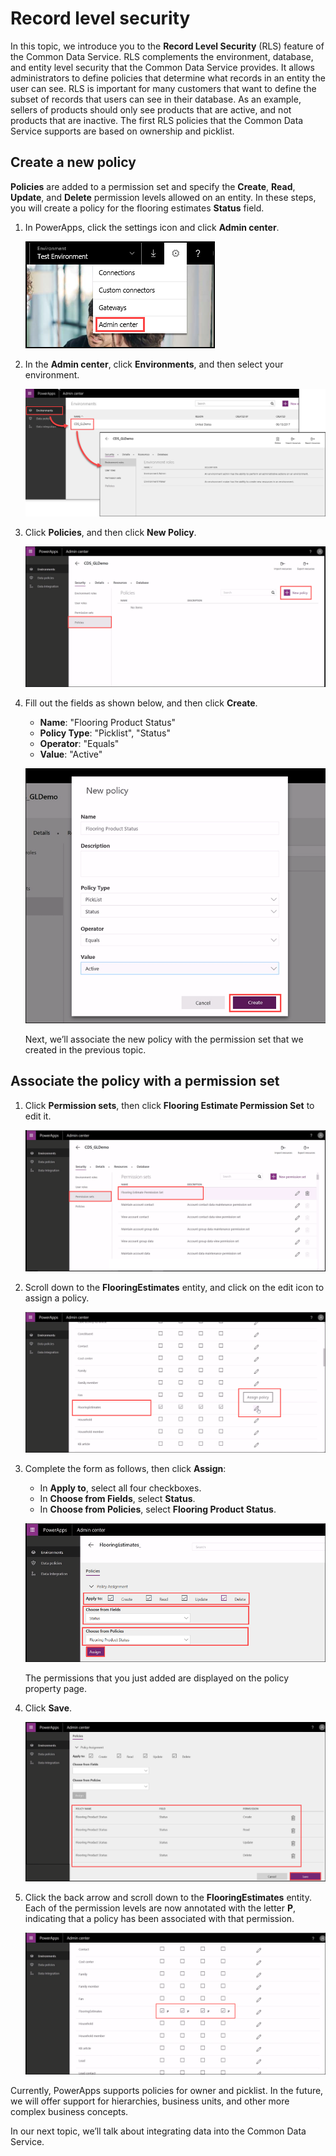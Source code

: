 <properties
   pageTitle="The Common Data Service: Managing RLS | Microsoft PowerApps"
   description="Managing Record Level Security the Common Data Service"
   services=""
   suite="powerapps"
   documentationCenter="na"
   authors="v-brbene"
   manager="anneta"
   editor=""
   tags=""
   featuredVideoId="os33pHQ9jSU"
   courseDuration="3m"/>

<tags
   ms.service="powerapps"
   ms.devlang="na"
   ms.topic="get-started-article"
   ms.tgt_pltfrm="na"
   ms.workload="na"
   ms.date="08/03/2017"
   ms.author="v-brbene"/>

# Record level security

In this topic, we introduce you to the **Record Level Security** (RLS) feature of the Common Data Service. RLS complements the environment, database, and entity level security that the Common Data Service provides. It allows administrators to define policies that determine what records in an entity the user can see. RLS is important for many customers that want to define the subset of records that users can see in their database. As an example, sellers of products should only see products that are active, and not products that are inactive. The first RLS policies that the Common Data Service supports are based on ownership and picklist. 


## Create a new policy 

**Policies** are added to a permission set and specify the **Create**, **Read**, **Update**, and **Delete** permission levels allowed on an entity. In these steps, you will create a policy for the flooring estimates **Status** field.

1. In PowerApps, click the settings icon and click **Admin center**. 

    ![Admin-center](./media/learning-common-data-service-managing-rls/admin-center.png)

1. In the **Admin center**, click **Environments**, and then select your environment.

    ![Environment-roles](./media/learning-common-data-service-managing-rls/environment-roles.png)

1. Click **Policies**, and then click **New Policy**. 

    ![Create-new-policy](./media/learning-common-data-service-managing-rls/new-policy.png)

1. Fill out the fields as shown below, and then click **Create**.
    - **Name**: "Flooring Product Status"
    - **Policy Type**: "Picklist", "Status"
    - **Operator**: "Equals"
    - **Value**: "Active"

    ![Configure-new-policy](./media/learning-common-data-service-managing-rls/configure-new-policy.png)

    Next, we’ll associate the new policy with the permission set that we created in the previous topic. 

## Associate the policy with a permission set

1. Click **Permission sets**, then click **Flooring Estimate Permission Set** to edit it.

    ![Edit-permission-set](./media/learning-common-data-service-managing-rls/permission-sets-select.png)

1. Scroll down to the **FlooringEstimates** entity, and click on the edit icon to assign a policy.

    ![Assign-policy](./media/learning-common-data-service-managing-rls/assign-policy.png)

1. Complete the form as follows, then click **Assign**:
    
    - In **Apply to**, select all four checkboxes. 
    - In **Choose from Fields**, select **Status**.
    - In **Choose from Policies**, select **Flooring Product Status**. 

    ![Configure-policy](./media/learning-common-data-service-managing-rls/configure-policy.png)

    The permissions that you just added are displayed on the policy property page. 
    
1. Click **Save**.

    ![Save-policy](./media/learning-common-data-service-managing-rls/save-policy.png)

1. Click the back arrow and scroll down to the **FlooringEstimates** entity. Each of the permission levels are now annotated with the letter **P**, indicating that a policy has been associated with that permission. 

    ![Associated-policies](./media/learning-common-data-service-managing-rls/policy-associated.png)

Currently, PowerApps supports policies for owner and picklist. In the future, we will offer support for hierarchies, business units, and other more complex business concepts.

In our next topic, we’ll talk about integrating data into the Common Data Service.



